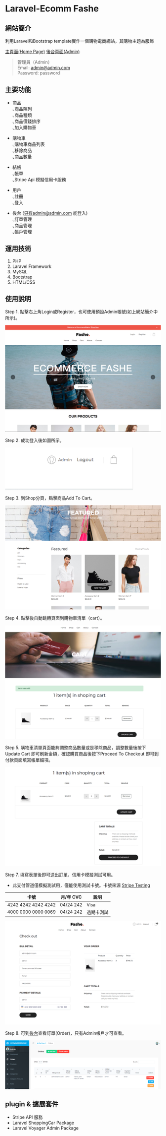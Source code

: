 # Laravel-Ecomm Fashe

## 網站簡介
利用Laravel和Bootstrap template實作一個購物電商網站，其購物主題為服飾

[主頁面(Home Page)](http://yangsirweb.com/EcommerceFashe/home) 
[後台頁面(Admin)](http://yangsirweb.com/EcommerceFashe/admin)


> 管理員（Admin）<BR>
> Email: admin@admin.com <BR>
> Password: password <BR>

## 主要功能

* 商品<BR>
⌞商品陳列<BR>
⌞商品種類<BR>
⌞商品價錢排序<BR>
⌞加入購物車<BR>

* 購物車<BR>
⌞購物車商品列表<BR>
⌞移除商品<BR>
⌞商品數量<BR>

* 結帳<BR>
⌞帳單<BR>
⌞Stripe Api 模擬信用卡服務<BR>

* 用戶<BR>
⌞註冊<BR>
⌞登入<BR>

* 後台 (只有admin@admin.com 能登入) <BR>
⌞訂單管理<BR>
⌞商品管理<BR>
⌞帳戶管理<BR>


## 運用技術

1. PHP
2. Laravel Framework
3. MySQL
4. Bootstrap
5. HTML/CSS

## 使用說明

Step 1. 點擊右上角Login或Register，也可使用預設Admin帳號(如上網站簡介中所示)。

![](https://raw.githubusercontent.com/YangYangXun/ProjectImage/master/EcommerceFashe/home-page.png)

Step 2. 成功登入後如圖所示。

![](https://raw.githubusercontent.com/YangYangXun/ProjectImage/master/EcommerceFashe/login.png)



Step 3. 到Shop分頁，點擊商品Add To Cart。

![](https://raw.githubusercontent.com/YangYangXun/ProjectImage/master/EcommerceFashe/add-to-cart.png)



Step 4. 點擊後自動跳轉頁面到購物車清單（cart）。

![](https://raw.githubusercontent.com/YangYangXun/ProjectImage/master/EcommerceFashe/cart.png)



Step 5. 購物車清單頁面能夠調整商品數量或是移除商品，調整數量後按下Update Cart 即可刷新金額，確認購買商品後按下Proceed To Checkout 即可到付款頁面填寫帳單細項。

![](https://raw.githubusercontent.com/YangYangXun/ProjectImage/master/EcommerceFashe/update-cart.png)



Step 7. 填寫表單後即可送出訂單，信用卡模擬測試可用。

* 此支付管道僅模擬測試用，僅能使用測試卡號。卡號來源 [Stripe Testing](https://stripe.com/docs/testing)

| 卡號 | 月/年 CVC | 說明 |
| -------- | -------- | -------- |
| 4242 4242 4242 4242    | 04/24 242     | Visa    |
| 4000 0000 0000 0069    | 04/24 242     | 過期卡測試    |


![](https://raw.githubusercontent.com/YangYangXun/ProjectImage/master/EcommerceFashe/bill-checkout.png)


Step 8. 可到[後台](http://yangsirweb.com/EcommerceFashe/admin)查看訂單(Order)，只有Admin帳戶才可查看。

![](https://raw.githubusercontent.com/YangYangXun/ProjectImage/master/EcommerceFashe/check-order.png)



## plugin & 擴展套件

* Stripe API 服務 <BR>
* Laravel ShoppingCar Package <BR>
* Laravel Voyager Admin Package <BR>

 


